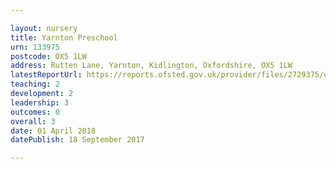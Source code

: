 ```yaml
---

layout: nursery
title: Yarnton Preschool
urn: 133975
postcode: OX5 1LW
address: Rutten Lane, Yarnton, Kidlington, Oxfordshire, OX5 1LW
latestReportUrl: https://reports.ofsted.gov.uk/provider/files/2729375/urn/133975.pdf
teaching: 2
development: 2
leadership: 3
outcomes: 0
overall: 3
date: 01 April 2018 
datePublish: 18 September 2017

---
```

